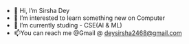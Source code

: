 - 👋 Hi, I’m Sirsha Dey
- 👀 I’m interested to learn something new on Computer
- 🌱 I’m currently studing - CSE(AI & ML)
- 📫You can reach me @Gmail @ deysirsha2468@gmail.com

<!---
Sirsha2468/Sirsha2468 is a ✨ special ✨ repository because its `README.md` (this file) appears on your GitHub profile.
You can click the Preview link to take a look at your changes.
--->
